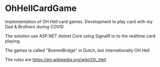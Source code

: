 # OhHellCardGame
Implementation of OH Hell card games. Development to play card with my Dad &amp; Brothers during COVID

The solution use ASP.NET dotnet Core using SignalR to to the realtime card playing. 

The games is called "BoerenBridge" in Dutch, but internationally OH Hell

The rules are https://en.wikipedia.org/wiki/Oh_Hell 
